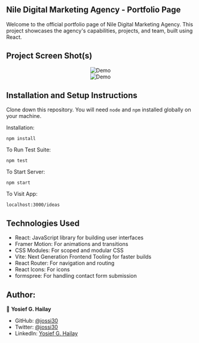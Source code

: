 ## Nile Digital Marketing Agency - Portfolio Page

Welcome to the official portfolio page of Nile Digital Marketing Agency. This project showcases the agency's capabilities, projects, and team, built using React.

## Project Screen Shot(s)   

<div align="center">
  <img alt="Demo" src="./Images/readme1.png" />
</div>

<div align="center">
  <img alt="Demo" src="./Images/readme2.png" />
</div>

## Installation and Setup Instructions
  

Clone down this repository. You will need `node` and `npm` installed globally on your machine.  

Installation:

`npm install`  

To Run Test Suite:  

`npm test`  

To Start Server:

`npm start`  

To Visit App:

`localhost:3000/ideas`  

## Technologies Used

- React: JavaScript library for building user interfaces
- Framer Motion: For animations and transitions
- CSS Modules: For scoped and modular CSS
- Vite: Next Generation Frontend Tooling for faster builds
- React Router: For navigation and routing
- React Icons: For icons
- formspree: For handling contact form submission 

## Author:

 👤 **Yosief G. Hailay**

- GitHub: [@jossi30](https://github.com/jossi30)
- Twitter: [@jossi30](https://twitter.com/jossi30_)
- LinkedIn: [Yosief G. Hailay](https://www.linkedin.com/in/yosief-g-hailay-290277213/)

